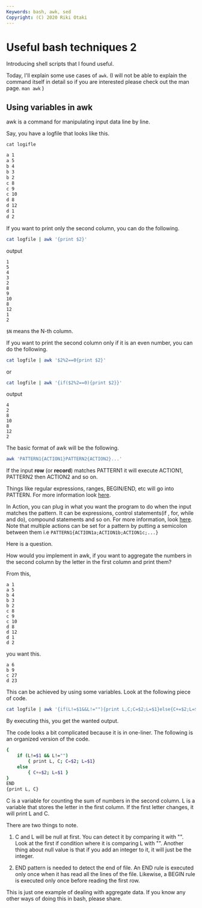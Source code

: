 ```yaml
---
Keywords: bash, awk, sed
Copyright: (C) 2020 Riki Otaki
---
```


# Useful bash techniques 2

Introducing shell scripts that I found useful.

Today, I'll explain some use cases of `awk`. (I will not be able to explain the command itself in detail so if you are interested please check out the man page. `man awk` )

## Using variables in awk

awk is a command for manipulating input data line by line.

Say, you have a logfile that looks like this.


`cat logifle`
```bash
a 1
a 5
b 4
b 3
b 2
c 8
c 9
c 10
d 8
d 12
d 1
d 2
```

If you want to print only the second column, you can do the following. 

```bash
cat logfile | awk '{print $2}'
```
output
```
1
5
4
3
2
8
9
10
8
12
1
2
```

`$N` means the N-th column.

If you want to print the second column only if it is an even number, you can do the following.

```bash
cat logfile | awk '$2%2==0{print $2}'
```

or

```bash
cat logfile | awk '{if($2%2==0){print $2}}'
```
output
```
4
2
8
10
8
12
2
```

The basic format of awk will be the following.

```bash
awk 'PATTERN1{ACTION1}PATTERN2{ACTION2}...'
```

If the input **row** (or **record**) matches PATTERN1 it will execute ACTION1, PATTERN2 then ACTION2 and so on.

Things like regular expressions, ranges, BEGIN/END, etc will go into PATTERN. For more information look [here](https://www.gnu.org/software/gawk/manual/html_node/Pattern-Overview.html#Pattern-Overview).

In Action, you can plug in what you want the program to do when the input matches the pattern. It can be expressions, control statements(if , for, while and do), compound statements and so on. For more information, look [here](https://www.gnu.org/software/gawk/manual/html_node/Action-Overview.html#Action-Overview). Note that multiple actions can be set for a pattern by putting a semicolon between them i.e `PATTERN1{ACTION1a;ACTION1b;ACTION1c;...}`

Here is a question.

How would you implement in awk, if you want to aggregate the numbers in the second column by the letter in the first column and print them?

From this, 
```
a 1
a 5
b 4
b 3
b 2
c 8
c 9
c 10
d 8
d 12
d 1
d 2
```

you want this.

```
a 6
b 9
c 27
d 23
```

This can be achieved by using some variables.
Look at the following piece of code.

```bash
cat logfile | awk '{if(L!=$1&&L!=""){print L,C;C=$2;L=$1}else{C+=$2;L=$1}}END{print L,C}'
```

By executing this, you get the wanted output.

The code looks a bit complicated because it is in one-liner. The following is an organized version of the code.

```bash
{
    if (L!=$1 && L!="")
        { print L, C; C=$2; L=$1}
    else
        { C+=$2; L=$1 }
}
END
{print L, C}
```

C is a variable for counting the sum of numbers in the second column. L is a variable that stores the letter in the first column. If the first letter changes, it will print L and C.

There are two things to note. 

1. C and L will be null at first. You can detect it by comparing it with "". Look at the first if condition where it is comparing L with "". 
Another thing about null value is that if you add an integer to it, it will just be the integer.

2. END pattern is needed to detect the end of file. An END rule is executed only once when it has read all the lines of the file. Likewise, a BEGIN rule is executed only once before reading the first row.

This is just one example of dealing with aggregate data. If you know any other ways of doing this in bash, please share.



